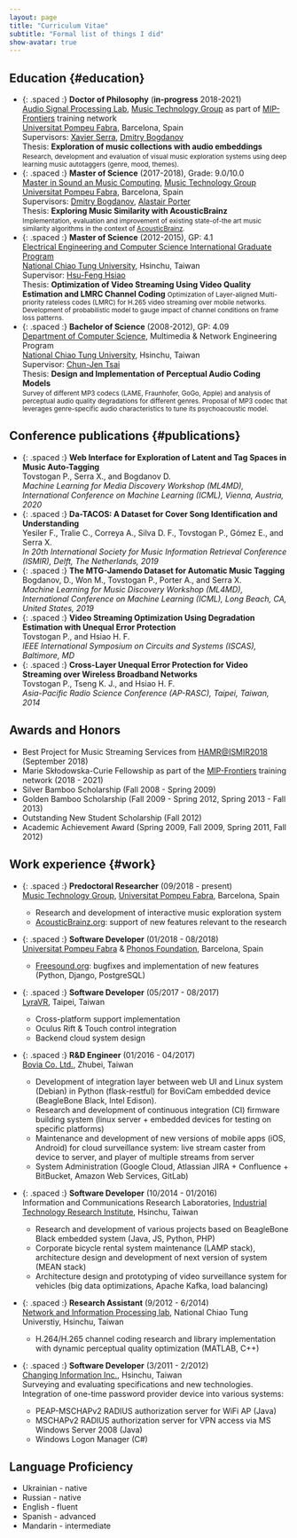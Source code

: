 ```yaml
---
layout: page
title: "Curriculum Vitae"
subtitle: "Formal list of things I did"
show-avatar: true
---
```


<!-- Quick links: 
<a href="#education" class="btn btn-primary">Education</a>
<a href="#publications" class="btn btn-primary">Publications</a>
<a href="#work" class="btn btn-primary">Work</a> -->

## Education {#education}

* {: .spaced :} **Doctor of Philosophy** (**in-progress** 2018-2021)  
  [Audio Signal Processing Lab](https://www.upf.edu/web/mtg/audio-signal-processing-lab), [Music Technology Group](https://www.upf.edu/web/mtg) as part of [MIP-Frontiers](https://mip-frontiers.eu/) training network  
  [Universitat Pompeu Fabra](https://www.upf.edu/), Barcelona, Spain  
  Supervisors: [Xavier Serra](https://www.upf.edu/web/xavier-serra), [Dmitry Bogdanov](https://dbogdanov.github.io/)  
  Thesis: **Exploration of music collections with audio embeddings**  
  <small>Research, development and evaluation of visual music exploration systems using deep learning music autotaggers (genre, mood, themes).</small>
* {: .spaced :} **Master of Science** (2017-2018), Grade: 9.0/10.0  
  [Master in Sound an Music Computing](https://www.upf.edu/web/smc), [Music Technology Group](https://www.upf.edu/web/mtg)  
  [Universitat Pompeu Fabra](https://www.upf.edu/), Barcelona, Spain  
  Supervisors: [Dmitry Bogdanov](https://dbogdanov.github.io/), [Alastair Porter](http://www.dtic.upf.edu/~aporter/)  
  Thesis: **Exploring Music Similarity with AcousticBrainz**  
  <small>Implementation, evaluation and improvement of existing state-of-the art music similarity algorithms in the context of [AcousticBrainz](https://acousticbrainz.org/).</small>
* {: .spaced :} **Master of Science** (2012-2015), GP: 4.1  
  [Electrical Engineering and Computer Science International Graduate Program](http://eecsigp.nctu.edu.tw/)  
  [National Chiao Tung University](http://www.nctu.edu.tw/en/), Hsinchu, Taiwan  
  Supervisor: [Hsu-Feng Hsiao](http://www.cs.nctu.edu.tw/cswebsite/members/detail/hillhsiao)  
  Thesis: **Optimization of Video Streaming Using Video Quality Estimation and LMRC Channel Coding**
  <small>Optimization of Layer-aligned Multi-priority rateless codes (LMRC) for H.265 video streaming over mobile networks. Development of probabilistic model to gauge impact of channel conditions on frame loss patterns.</small>
* {: .spaced :} **Bachelor of Science** (2008-2012), GP: 4.09  
  [Department of Computer Science](http://www.cs.nctu.edu.tw/cswebsite/), Multimedia & Network Engineering Program  
  [National Chiao Tung University](http://www.nctu.edu.tw/en/), Hsinchu, Taiwan  
  Supervisor: [Chun-Jen Tsai](http://www.cs.nctu.edu.tw/cswebsite/members/detail/cjtsai)  
  Thesis: **Design and Implementation of Perceptual Audio Coding Models**  
  <small>Survey of different MP3 codecs (LAME, Fraunhofer, GoGo, Apple) and analysis of perceptual audio quality degradations for different genres. Proposal of MP3 codec that leverages genre-specific audio characteristics to tune its psychoacoustic model.</small>


## Conference publications {#publications}

* {: .spaced :} **Web Interface for Exploration of Latent and Tag Spaces in Music Auto-Tagging**  
  Tovstogan P., Serra X., and Bogdanov D.  
  *Machine Learning for Media Discovery Workshop (ML4MD), International Conference on Machine Learning (ICML), Vienna, Austria, 2020*
* {: .spaced :} **Da-TACOS: A Dataset for Cover Song Identification and Understanding**  
  Yesiler F., Tralie C., Correya A., Silva D. F., Tovstogan P., Gómez E., and Serra X.  
  *In 20th International Society for Music Information Retrieval Conference (ISMIR), Delft, The Netherlands, 2019*
* {: .spaced :} **The MTG-Jamendo Dataset for Automatic Music Tagging**  
  Bogdanov, D., Won M., Tovstogan P., Porter A., and Serra X.  
  *Machine Learning for Music Discovery Workshop (ML4MD), International Conference on Machine Learning (ICML), Long Beach, CA, United States, 2019*
* {: .spaced :} **Video Streaming Optimization Using Degradation Estimation with Unequal Error Protection**  
  Tovstogan P., and Hsiao H. F.  
  *IEEE International Symposium on Circuits and Systems (ISCAS), Baltimore, MD*
* {: .spaced :} **Cross-Layer Unequal Error Protection for Video Streaming over Wireless Broadband Networks**  
  Tovstogan P., Tseng K. J., and Hsiao H. F.  
  *Asia-Pacific Radio Science Conference (AP-RASC), Taipei, Taiwan, 2014*

## Awards and Honors

* Best Project for Music Streaming Services from [HAMR@ISMIR2018](https://labrosa.ee.columbia.edu/hamr_ismir2018/) (September 2018)
* Marie Skłodowska-Curie Fellowship as part of the [MIP-Frontiers](https://mip-frontiers.eu/) training network (2018 - 2021)
* Silver Bamboo Scholarship (Fall 2008 - Spring 2009)
* Golden Bamboo Scholarship (Fall 2009 - Spring 2012, Spring 2013 - Fall 2013)
* Outstanding New Student Scholarship (Fall 2012)
* Academic Achievement Award (Spring 2009, Fall 2009, Spring 2011, Fall 2012)

## Work experience {#work}

* {: .spaced :} **Predoctoral Researcher** (09/2018 - present)  
  [Music Technology Group](https://www.upf.edu/web/mtg), [Universitat Pompeu Fabra](https://www.upf.edu/), Barcelona, Spain  
    * Research and development of interactive music exploration system
    * [AcousticBrainz.org](http://acousticbrainz.org/): support of new features relevant to the research

* {: .spaced :} **Software Developer** (01/2018 - 08/2018)  
  [Universitat Pompeu Fabra](https://www.upf.edu/) & [Phonos Foundation](http://phonos.upf.edu/), Barcelona, Spain  
    * [Freesound.org](https://freesound.org/): bugfixes and implementation of new features (Python, Django, PostgreSQL)

* {: .spaced :} **Software Developer** (05/2017 - 08/2017)  
  [LyraVR](http://lyravr.com/), Taipei, Taiwan
    * Cross-platform support implementation
    * Oculus Rift & Touch control integration
    * Backend cloud system design

* {: .spaced :} **R&D Engineer** (01/2016 - 04/2017)  
  [Bovia Co. Ltd.](https://www.bovicloud.com/), Zhubei, Taiwan
    * Development of integration layer between web UI and Linux system (Debian) in Python (flask-restful) for BoviCam embedded device (BeagleBone Black, Intel Edison).
    * Research and development of continuous integration (CI) firmware building system (linux server + embedded devices for testing on specific platforms)
    * Maintenance and development of new versions of mobile apps (iOS, Android) for cloud surveillance system: live stream caster from device to server, and player of multiple streams from server
    * System Administration (Google Cloud, Atlassian JIRA + Confluence + BitBucket, Amazon Web Services, GitLab)

* {: .spaced :} **Software Developer** (10/2014 - 01/2016)  
  Information and Communications Research Laboratories, [Industrial Technology Research Institute](https://www.itri.org.tw/eng/), Hsinchu, Taiwan
    * Research and development of various projects based on BeagleBone Black embedded system (Java, JS, Python, PHP)
    * Corporate bicycle rental system maintenance (LAMP stack), architecture design and development of next version of system (MEAN stack)
    * Architecture design and prototyping of video surveillance system for vehicles (big data optimizations, Apache Kafka, load balancing)

* {: .spaced :} **Research Assistant** (9/2012 - 6/2014)  
  [Network and Information Processing lab](https://www.cs.nctu.edu.tw/research/multimedia-communication), National Chiao Tung Universtiy, Hsinchu, Taiwan  
    * H.264/H.265 channel coding research and library implementation with dynamic perceptual quality optimization (MATLAB, C++)

* {: .spaced :} **Software Developer** (3/2011 - 2/2012)  
  [Changing Information Inc.](http://www.changingtec.com/), Hsinchu, Taiwan  
  Surveying and evaluating specifications and new technologies. Integration of one-time password provider device into various systems:
    * PEAP-MSCHAPv2 RADIUS authorization server for WiFi AP (Java)
    * MSCHAPv2 RADIUS authorization server for VPN access via MS Windows Server 2008 (Java)
    * Windows Logon Manager (C#)  

## Language Proficiency

* Ukrainian - native
* Russian - native
* English - fluent
* Spanish - advanced
* Mandarin - intermediate

